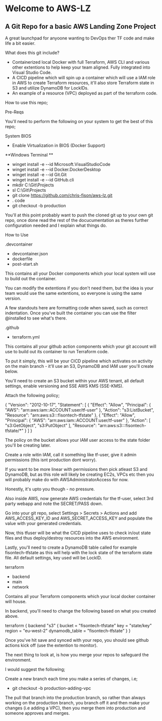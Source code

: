 # Welcome to AWS-LZ

## A Git Repo for a basic AWS Landing Zone Project

A great launchpad for anyoone wanting to DevOps ther TF code and make life a bit easier.

What does this git include?

- Containerized local Docker with full Terraform, AWS CLI and various other extentions to help keep your team aligned. Fully integrated into Visual Studio Code.
- A CICD pipeline which will spin up a container which will use a IAM role in AWS to create Terraform resources, it'll also store Terraform state in S3 and utilize DynamoDB for LockIDs.
- An example of a resource (VPC) deployed as part of the terraform code.

How to use this repo;

Pre-Reqs

You'll need to perform the following on your system to get the best of this repo;

System BIOS
 - Enable Virtualization in BIOS (Docker Support)

**Windows Terminal **
 - winget install -e --id Microsoft.VisualStudioCode
 - winget install -e --id Docker.DockerDesktop
 - winget install -e --id Git.Git
 - winget install -e --id GitHub.cli
 - mkdir C:\Git\Projects
 - sl C:\Git\Projects
 - git clone https://github.com/chris-fison/aws-lz.git
 - . code
 - git checkout -b production

You'll at this point probably want to push the cloned git up to your own git repo, once done read the rest of the docucumentation as theres further configuration needed and I explain what things do.

How to Use

.devcontainer
 - devcontainer.json 
 - dockerfile
 - post-start.sh

This contains all your Docker components which your local system will use to build out the container.

You can modify the extentions if you don't need them, but the idea is your team would use the same extentions, so everyone is using the same version.

A few standouts here are formatting code when saved, such as correct indentation. Once you've built the container you can use the filter @installed to see what's there.

.github
 - terraform.yml

This contains all your github action components which your git account will use to build out its container to run Terraform code.

To put it simply, this will be your CICD pipeline which activates on activity on the main branch - it'll use an S3, DynamoDB and IAM user you'll create below.

You'll need to create an S3 bucket within your AWS tenant, all default settings, enable versioning and SSE AWS KMS (SSE-KMS).

Attach the following policy;

{
    "Version": "2012-10-17",
    "Statement": [
        {
            "Effect": "Allow",
            "Principal": {
                "AWS": "arn:aws:iam::ACCOUNT:user/tf-user"
            },
            "Action": "s3:ListBucket",
            "Resource": "arn:aws:s3:::fisontech-tfstate"
        },
        {
            "Effect": "Allow",
            "Principal": {
                "AWS": "arn:aws:iam::ACCOUNT:user/tf-user"
            },
            "Action": [
                "s3:GetObject",
                "s3:PutObject"
            ],
            "Resource": "arn:aws:s3:::fisontech-tfstate/*"
        }
    ]
}

The policy on the bucket allows your IAM user access to the state folder you'll be creating later.

Create a role witin IAM, call it something like tf-user, give it admin permissions (this isnt production dont worry).

If you want to be more linear with permissions then pick atleast S3 and DynamoDB, but as this role will likely be creating EC2s, VPCs etc then you will probably make do with AWSAdministratorAccess for now. 

Honestly, it's upto you though - no pressure.

Also inside AWS, now generate AWS credentials for the tf-user, select 3rd party webapp and note the SECRET/PASS down.

Go into your git repo, select Settings > Secrets > Actions and add AWS_ACCESS_KEY_ID and AWS_SECRET_ACCESS_KEY and populate the value with your generated credentials.

Now, this tfuser will be what the CICD pipeline uses to check in/out state files and thus deploy/destroy resources into the AWS environment.

Lastly, you'll need to create a DynamoDB table called for example fisontech-tfstate as this will help with the lock state of the terraform state file. All default settings, key used will be LockID. 

terraform
 - backend
 - main
 - network

Contains all your Terraform components which your local docker container will house.

In backend, you'll need to change the following based on what you created above.

terraform {
  backend "s3" {
    bucket         = "fisontech-tfstate"
    key            = "state/key"
    region         = "eu-west-2"
    dynamodb_table = "fisontech-tfstate"
  }
}

Once you've hit save and synced with your repo, you should see github actions kick off (use the extention to monitor).

The next thing to look at, is how you merge your repos to safeguard the environment.

I would suggest the following;

Create a new branch each time you make a series of changes, i.e;

- git checkout -b production-adding-vpc

The pull that branch into the production branch, so rather than always working on the production branch, you branch off it and then make your changes (i.e adding a VPC), then you merge them into production and someone approves and merges.